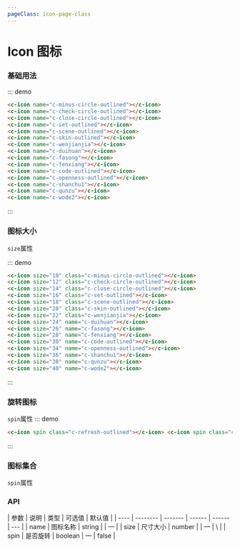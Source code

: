 ```yaml
---
pageClass: icon-page-class
---
```


# Icon 图标

### 基础用法

::: demo

```html
<c-icon name="c-minus-circle-outlined"></c-icon>
<c-icon name="c-check-circle-outlined"></c-icon>
<c-icon name="c-close-circle-outlined"></c-icon>
<c-icon name="c-set-outlined"></c-icon>
<c-icon name="c-scene-outlined"></c-icon>
<c-icon name="c-skin-outlined"></c-icon>
<c-icon name="c-wenjianjia"></c-icon>
<c-icon name="c-duihuan"></c-icon>
<c-icon name="c-fasong"></c-icon>
<c-icon name="c-fenxiang"></c-icon>
<c-icon name="c-code-outlined"></c-icon>
<c-icon name="c-openness-outlined"></c-icon>
<c-icon name="c-shanchu1"></c-icon>
<c-icon name="c-qunzu"></c-icon>
<c-icon name="c-wode2"></c-icon>
```

:::

### 图标大小

`size`属性

::: demo

```html
<c-icon size="10" class="c-minus-circle-outlined"></c-icon>
<c-icon size="12" class="c-check-circle-outlined"></c-icon>
<c-icon size="14" class="c-close-circle-outlined"></c-icon>
<c-icon size="16" class="c-set-outlined"></c-icon>
<c-icon size="18" class="c-scene-outlined"></c-icon>
<c-icon size="20" class="c-skin-outlined"></c-icon>
<c-icon size="22" class="c-wenjianjia"></c-icon>
<c-icon size="24" name="c-duihuan"></c-icon>
<c-icon size="26" name="c-fasong"></c-icon>
<c-icon size="28" name="c-fenxiang"></c-icon>
<c-icon size="30" name="c-code-outlined"></c-icon>
<c-icon size="34" name="c-openness-outlined"></c-icon>
<c-icon size="36" name="c-shanchu1"></c-icon>
<c-icon size="38" name="c-qunzu"></c-icon>
<c-icon size="40" name="c-wode2"></c-icon>
```

:::

### 旋转图标

`spin`属性
::: demo

```html
<c-icon spin class="c-refresh-outlined"></c-icon> <c-icon spin class="c-refresh-double-outlined"></c-icon>
```

:::

### 图标集合

`spin`属性
<IconList/>

### API

| 参数 | 说明     | 类型    | 可选值 | 默认值 |
| ---- | -------- | ------- | ------ | ------ | --- |
| name | 图标名称 | string  |        | —      |
| size | 尺寸大小 | number  |        | —      | \   |
| spin | 是否旋转 | boolean | —      | false  |
